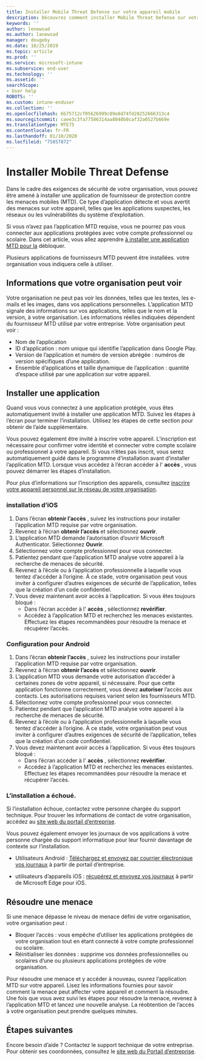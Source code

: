 ```yaml
---
title: Installer Mobile Threat Defense sur votre appareil mobile
description: Découvrez comment installer Mobile Threat Defense sur votre appareil mobile.
keywords: ''
author: lenewsad
ms.author: lanewsad
manager: dougeby
ms.date: 10/25/2019
ms.topic: article
ms.prod: ''
ms.service: microsoft-intune
ms.subservice: end-user
ms.technology: ''
ms.assetid: ''
searchScope:
- User help
ROBOTS: ''
ms.custom: intune-enduser
ms.collection: ''
ms.openlocfilehash: 6b75712cf05626999c09e8d74fd28252666313c4
ms.sourcegitcommit: caee3c3fa77586314aa8040b0caf32a0527b669e
ms.translationtype: MTE75
ms.contentlocale: fr-FR
ms.lasthandoff: 01/10/2020
ms.locfileid: "75857872"
---
```

# <a name="install-mobile-threat-defense"></a>Installer Mobile Threat Defense   

Dans le cadre des exigences de sécurité de votre organisation, vous pouvez être amené à installer une application de fournisseur de protection contre les menaces mobiles (MTD). Ce type d’application détecte et vous avertit des menaces sur votre appareil, telles que les applications suspectes, les réseaux ou les vulnérabilités du système d’exploitation.  

Si vous n’avez pas l’application MTD requise, vous ne pourrez pas vous connecter aux applications protégées avec votre compte professionnel ou scolaire. Dans cet article, vous allez apprendre [à installer une application MTD pour la](set-up-mobile-threat-defense.md#install-app) débloquer.  

Plusieurs applications de fournisseurs MTD peuvent être installées. votre organisation vous indiquera celle à utiliser. 


## <a name="information-your-organization-can-see"></a>Informations que votre organisation peut voir   

Votre organisation ne peut pas voir les données, telles que les textes, les e-mails et les images, dans vos applications personnelles. L’application MTD signale des informations sur vos applications, telles que le nom et la version, à votre organisation. Les informations réelles indiquées dépendent du fournisseur MTD utilisé par votre entreprise. Votre organisation peut voir :   

* Nom de l’application  
* ID d’application : nom unique qui identifie l’application dans Google Play.  
* Version de l’application et numéro de version abrégée : numéros de version spécifiques d’une application.  
* Ensemble d’applications et taille dynamique de l’application : quantité d’espace utilisé par une application sur votre appareil. 


## <a name="install-app"></a>Installer une application    
Quand vous vous connectez à une application protégée, vous êtes automatiquement invité à installer une application MTD. Suivez les étapes à l’écran pour terminer l’installation. Utilisez les étapes de cette section pour obtenir de l’aide supplémentaire.  
 
Vous pouvez également être invité à inscrire votre appareil. L’inscription est nécessaire pour confirmer votre identité et connecter votre compte scolaire ou professionnel à votre appareil. Si vous n’êtes pas inscrit, vous serez automatiquement guidé dans le programme d’installation avant d’installer l’application MTD. Lorsque vous accédez à l’écran accéder à l' **accès** , vous pouvez démarrer les étapes d’installation.  

Pour plus d’informations sur l’inscription des appareils, consultez [inscrire votre appareil personnel sur le réseau de votre organisation](https://docs.microsoft.com/azure/active-directory/user-help/user-help-register-device-on-network).  

### <a name="ios-setup"></a>installation d’iOS  

1. Dans l’écran **obtenir l’accès** , suivez les instructions pour installer l’application MTD requise par votre organisation.   
2. Revenez à l’écran **obtenir l’accès** et sélectionnez **ouvrir**.  
3. L’application MTD demande l’autorisation d’ouvrir Microsoft Authenticator. Sélectionnez **Ouvrir**. 
4. Sélectionnez votre compte professionnel pour vous connecter. 
5. Patientez pendant que l’application MTD analyse votre appareil à la recherche de menaces de sécurité. 
6. Revenez à l’école ou à l’application professionnelle à laquelle vous tentez d’accéder à l’origine. À ce stade, votre organisation peut vous inviter à configurer d’autres exigences de sécurité de l’application, telles que la création d’un code confidentiel.   
7. Vous devez maintenant avoir accès à l’application. Si vous êtes toujours bloqué :  
    * Dans l’écran accéder à l' **accès** , sélectionnez **revérifier**.  
    * Accédez à l’application MTD et recherchez les menaces existantes. Effectuez les étapes recommandées pour résoudre la menace et récupérer l’accès.    

### <a name="android-setup"></a>Configuration pour Android 

1. Dans l’écran **obtenir l’accès** , suivez les instructions pour installer l’application MTD requise par votre organisation.  
2. Revenez à l’écran **obtenir l’accès** et sélectionnez **ouvrir**.  
3. L’application MTD vous demande votre autorisation d’accéder à certaines zones de votre appareil, si nécessaire. Pour que cette application fonctionne correctement, vous devez **autoriser** l’accès aux contacts. Les autorisations requises varient selon les fournisseurs MTD.  
4. Sélectionnez votre compte professionnel pour vous connecter.  
5. Patientez pendant que l’application MTD analyse votre appareil à la recherche de menaces de sécurité.  
6. Revenez à l’école ou à l’application professionnelle à laquelle vous tentez d’accéder à l’origine. À ce stade, votre organisation peut vous inviter à configurer d’autres exigences de sécurité de l’application, telles que la création d’un code confidentiel.  
7. Vous devez maintenant avoir accès à l’application. Si vous êtes toujours bloqué :  
    * Dans l’écran accéder à l' **accès** , sélectionnez **revérifier**.  
    * Accédez à l’application MTD et recherchez les menaces existantes. Effectuez les étapes recommandées pour résoudre la menace et récupérer l’accès.  

### <a name="installation-failed"></a>L’installation a échoué.  

Si l’installation échoue, contactez votre personne chargée du support technique. Pour trouver les informations de contact de votre organisation, accédez au [site web du portail d’entreprise](https://go.microsoft.com/fwlink/?linkid=2010980).  

Vous pouvez également envoyer les journaux de vos applications à votre personne chargée du support informatique pour leur fournir davantage de contexte sur l’installation.  
* Utilisateurs Android : [Téléchargez et envoyez par courrier électronique vos journaux](https://docs.microsoft.com/intune-user-help/send-logs-to-your-it-admin-by-email-android) à partir de portail d’entreprise.   

* utilisateurs d’appareils iOS : [récupérez et envoyez vos journaux](https://docs.microsoft.com/intune/apps/manage-microsoft-edge#use-microsoft-edge-on-ios-to-access-managed-app-logs) à partir de Microsoft Edge pour iOS.  

## <a name="resolve-a-threat"></a>Résoudre une menace  
Si une menace dépasse le niveau de menace défini de votre organisation, votre organisation peut :  
   
* Bloquer l’accès : vous empêche d’utiliser les applications protégées de votre organisation tout en étant connecté à votre compte professionnel ou scolaire.  
* Réinitialiser les données : supprime vos données professionnelles ou scolaires d’une ou plusieurs applications protégées de votre organisation.  

Pour résoudre une menace et y accéder à nouveau, ouvrez l’application MTD sur votre appareil. Lisez les informations fournies pour savoir comment la menace peut affecter votre appareil et comment la résoudre. Une fois que vous avez suivi les étapes pour résoudre la menace, revenez à l’application MTD et lancez une nouvelle analyse. La réobtention de l’accès à votre organisation peut prendre quelques minutes.  

## <a name="next-steps"></a>Étapes suivantes  

Encore besoin d’aide ? Contactez le support technique de votre entreprise. Pour obtenir ses coordonnées, consultez le [site web du Portail d’entreprise](https://go.microsoft.com/fwlink/?linkid=2010980).

